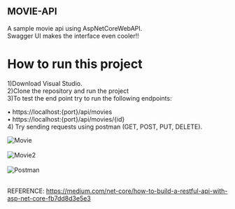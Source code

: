 ## MOVIE-API
A sample movie api using AspNetCoreWebAPI.<br>
Swagger UI makes the interface even cooler!!

# How to run this project
1)Download Visual Studio.<br>
2)Clone the repository and run the project <br>
3)To test the end point try to run the following endpoints:

 •	https://localhost:{port}/api/movies<br>
 •	https://localhost:{port}/api/movies/{id}<br>
 4) Try sending requests using postman  (GET, POST, PUT, DELETE).<br>

![Movie](https://user-images.githubusercontent.com/28431746/146225780-83196cab-e599-4140-912f-847ed4d8d2f4.JPG)<br><br>
![Movie2](https://user-images.githubusercontent.com/28431746/146225807-ee3809f2-82cc-4db0-a7f1-dd1684489fff.JPG)<br><br>
![Postman](https://user-images.githubusercontent.com/28431746/146225861-d056a7c7-bd0a-4f4d-82ea-0bb6e9a839b0.JPG)<br><br>
 
 REFERENCE: https://medium.com/net-core/how-to-build-a-restful-api-with-asp-net-core-fb7dd8d3e5e3


